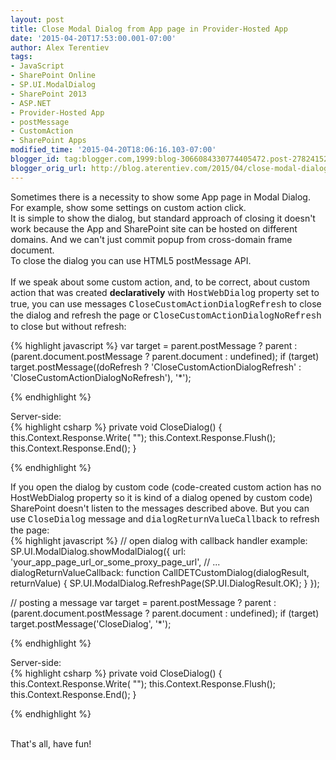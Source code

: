 ```yaml
---
layout: post
title: Close Modal Dialog from App page in Provider-Hosted App
date: '2015-04-20T17:53:00.001-07:00'
author: Alex Terentiev
tags:
- JavaScript
- SharePoint Online
- SP.UI.ModalDialog
- SharePoint 2013
- ASP.NET
- Provider-Hosted App
- postMessage
- CustomAction
- SharePoint Apps
modified_time: '2015-04-20T18:06:16.103-07:00'
blogger_id: tag:blogger.com,1999:blog-3066084330774405472.post-2782415257670146962
blogger_orig_url: http://blog.aterentiev.com/2015/04/close-modal-dialog-from-app-page-in.html
---
```


Sometimes there is a necessity to show some App page in Modal Dialog.<br />For example, show some settings on custom action click.<br />It is simple to show the dialog, but standard approach of closing it doesn't work because the App and SharePoint site can be hosted on different domains. And we can't just commit popup from cross-domain frame document.<br />To close the dialog you can use HTML5 postMessage API.<br /><br /><a name='more'></a>If we speak about some custom action, and, to be correct, about custom action that was created <b>declaratively</b>&nbsp;with <span style="font-family: Courier New, Courier, monospace;">HostWebDialog</span> property set to true, you can use messages <span style="font-family: Courier New, Courier, monospace;">CloseCustomActionDialogRefresh</span> to close the dialog and refresh the page or <span style="font-family: Courier New, Courier, monospace;">CloseCustomActionDialogNoRefresh</span> to close but without refresh:<br />
<div markdown="1">
{% highlight javascript %}
var target = parent.postMessage ? parent : 
    (parent.document.postMessage ? parent.document : undefined); 
if (target) 
    target.postMessage((doRefresh ? 'CloseCustomActionDialogRefresh' : 'CloseCustomActionDialogNoRefresh'), '*');

{% endhighlight %}
</div>
Server-side:<br />
<div markdown="1">
{% highlight csharp %}
private void CloseDialog()
{
    this.Context.Response.Write(
        "<script>" + // add type="text/javascript" here. It is removed to avoid syntax highlighter issues
        "    var target = parent.postMessage ? parent :" +
        "        (parent.document.postMessage ? parent.document : undefined);" +
        "    if (target)" +
        "        target.postMessage((doRefresh ? 'CloseCustomActionDialogRefresh' : 'CloseCustomActionDialogNoRefresh'), '*');" +
        "</script>");
    this.Context.Response.Flush();
    this.Context.Response.End();
}

{% endhighlight %}
</div>
If you open the dialog by custom code (code-created custom action has no HostWebDialog property so it is kind of a dialog opened by custom code) SharePoint doesn't listen to the messages described above. But you can use <span style="font-family: Courier New, Courier, monospace;">CloseDialog</span> message and <span style="font-family: Courier New, Courier, monospace;">dialogReturnValueCallback</span> to refresh the page:<br />
<div markdown="1">
{% highlight javascript %}
// open dialog with callback handler example:
SP.UI.ModalDialog.showModalDialog({ 
    url: 'your_app_page_url_or_some_proxy_page_url', 
    // ...
    dialogReturnValueCallback: function CallDETCustomDialog(dialogResult, returnValue) { SP.UI.ModalDialog.RefreshPage(SP.UI.DialogResult.OK); } });

// posting a message
var target = parent.postMessage ? parent : 
    (parent.document.postMessage ? parent.document : undefined); 
if (target) 
    target.postMessage('CloseDialog', '*');

{% endhighlight %}
</div>
Server-side:<br />
<div markdown="1">
{% highlight csharp %}
private void CloseDialog()
{
    this.Context.Response.Write(
        "<script>" + // add type="text/javascript" here. It is removed to avoid syntax highlighter issues
        "    var target = parent.postMessage ? parent :" +
        "        (parent.document.postMessage ? parent.document : undefined);" +
        "    if (target)" +
        "        target.postMessage('CloseDialog', '*');" +
        "</script>");
    this.Context.Response.Flush();
    this.Context.Response.End();
}

{% endhighlight %}
</div>
<br />That's all, have fun!<br /><br />